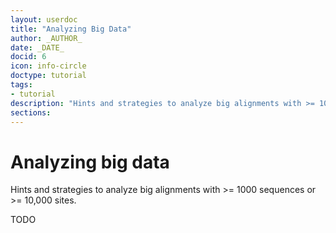 ```yaml
---
layout: userdoc
title: "Analyzing Big Data"
author: _AUTHOR_
date: _DATE_
docid: 6
icon: info-circle
doctype: tutorial
tags:
- tutorial
description: "Hints and strategies to analyze big alignments with >= 1000 sequences or >= 10,000 sites."
sections:
---
```


Analyzing big data
==================

Hints and strategies to analyze big alignments with >= 1000 sequences or >= 10,000 sites.


<!--more-->


TODO


